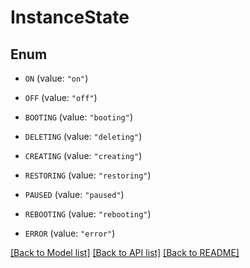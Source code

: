 # InstanceState

## Enum


* `ON` (value: `"on"`)

* `OFF` (value: `"off"`)

* `BOOTING` (value: `"booting"`)

* `DELETING` (value: `"deleting"`)

* `CREATING` (value: `"creating"`)

* `RESTORING` (value: `"restoring"`)

* `PAUSED` (value: `"paused"`)

* `REBOOTING` (value: `"rebooting"`)

* `ERROR` (value: `"error"`)


[[Back to Model list]](../README.md#documentation-for-models) [[Back to API list]](../README.md#documentation-for-api-endpoints) [[Back to README]](../README.md)



